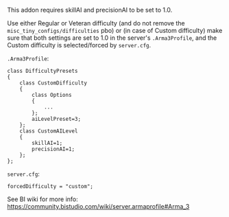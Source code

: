 This addon requires skillAI and precisionAI to be set to 1.0.

Use either Regular or Veteran difficulty (and do not remove the
`misc_tiny_configs/difficulties` pbo) or (in case of Custom difficulty)
make sure that both settings are set to 1.0 in the server's `.Arma3Profile`,
and the Custom difficulty is selected/forced by `server.cfg`.

`.Arma3Profile`:

    class DifficultyPresets
    {
        class CustomDifficulty
        {
            class Options
            {
                ...
            };
            aiLevelPreset=3;
        };
        class CustomAILevel
        {
            skillAI=1;
            precisionAI=1;
        };
    };

`server.cfg`:

    forcedDifficulty = "custom";

See BI wiki for more info:
https://community.bistudio.com/wiki/server.armaprofile#Arma_3
